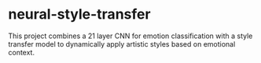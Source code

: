 # neural-style-transfer
This project combines a 21 layer CNN for emotion classification with a style transfer model to dynamically apply artistic styles based on emotional context.
